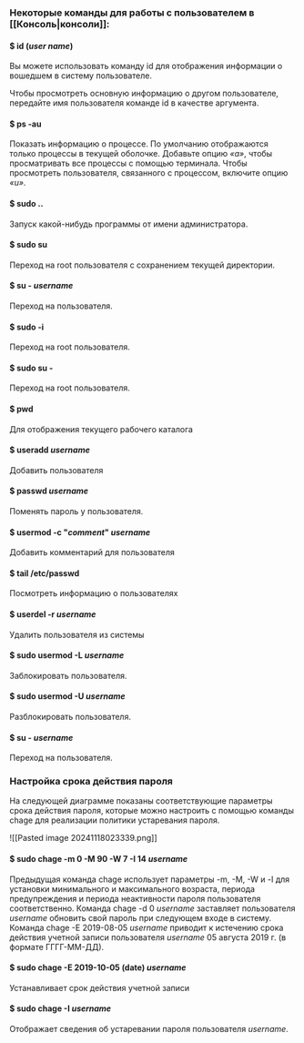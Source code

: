 ### Некоторые команды для работы с пользователем в [[Консоль|консоли]]:

#### $ id (_user name_)

Вы можете использовать команду id для отображения информации о вошедшем в систему пользователе.

Чтобы просмотреть основную информацию о другом пользователе, передайте имя пользователя команде id в качестве аргумента.

#### $ ps -au

Показать информацию о процессе. По умолчанию отображаются только процессы в текущей оболочке. 
Добавьте опцию _«a»_, чтобы просматривать все процессы с помощью терминала. Чтобы просмотреть пользователя, связанного с процессом, включите опцию _«u»_.

#### $ sudo ..
Запуск какой-нибудь программы от имени администратора.

#### $ sudo su 
Переход на root пользователя с сохранением текущей директории.

#### $ su - _username_
Переход на пользователя.

#### $ sudo -i
Переход на root пользователя.

#### $ sudo su -  
Переход на root пользователя.

#### $ pwd
Для отображения текущего рабочего каталога

#### $ useradd _username_
Добавить пользователя

#### $ passwd _username_
Поменять пароль у пользователя.

#### $ usermod -c "_comment_" _username_
Добавить комментарий для пользователя 

#### $ tail /etc/passwd
Посмотреть информацию о пользователях 

#### $ userdel -r _username_
Удалить пользователя из системы

#### $ sudo usermod -L _username_
Заблокировать пользователя.

#### $ sudo usermod -U _username_
Разблокировать пользователя.

#### $ su - _username_
Переход на пользователя.


### Настройка срока действия пароля

На следующей диаграмме показаны соответствующие параметры срока действия пароля, которые можно настроить с помощью команды chage для реализации политики устаревания пароля.

![[Pasted image 20241118023339.png]]
#### $ sudo chage -m 0 -M 90 -W 7 -I 14 _username_
Предыдущая команда chage использует параметры -m, -M, -W и -I для установки минимального и максимального возраста, периода предупреждения и периода неактивности пароля пользователя соответственно. 
Команда chage -d 0 _username_ заставляет пользователя _username_ обновить свой пароль при следующем входе в систему.
Команда chage -E 2019-08-05 _username_ приводит к истечению срока действия учетной записи пользователя _username_ 05 августа 2019 г. (в формате ГГГГ-ММ-ДД).
#### $ sudo chage -E  2019-10-05 (date) _username_
Устанавливает срок действия учетной записи

#### $ sudo chage -I _username_
Отображает сведения об устаревании пароля пользователя _username_.